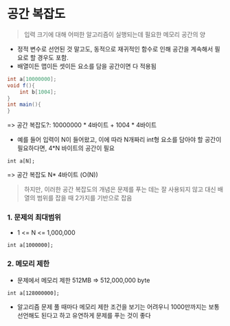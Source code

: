 # 공간 복잡도

> 입력 크기에 대해 어떠한 알고리즘이 실행되는데 필요한 메모리 공간의 양

- 정적 변수로 선언된 것 말고도, 동적으로 재귀적인 함수로 인해 공간을 계속해서 필요로 할 경우도 포함.
- 배열이든 맵이든 셋이든 요소를 담을 공간이면 다 적용됨

```java
int a[10000000];
void f(){
    int b[1004];
}
int main(){
}
```

=> 공간 복잡도?: 10000000 \* 4바이트 + 1004 \* 4바이트

- 예를 들어 입력이 N이 들어왔고, 이에 따라 N개짜리 int형 요소를 담아야 할 공간이 필요하다면, 4\*N 바이트의 공간이 필요

```
int a[N];
```

=> 공간 복잡도 N\* 4바이트 (O(N))

> 하지만, 이러한 공간 복잡도의 개념은 문제를 푸는 데는 잘 사용되지 않고 대신 배열의 범위를 잡을 때 2가지를 기반으로 잡음

### 1. 문제의 최대범위

- 1 <= N <= 1,000,000

```
int a[1000000];
```

### 2. 메모리 제한

- 문제에서 메모리 제한 512MB
  => 512,000,000 byte

```
int a[128000000];
```

- 알고리즘 문제 풀 때마다 메모리 제한 조건을 보기는 어려우니 1000만까지는 보통 선언해도 된다고 하고 유연하게 문제를 푸는 것이 좋다
